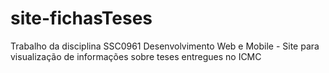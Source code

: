 # site-fichasTeses
Trabalho da disciplina SSC0961 Desenvolvimento Web e Mobile - Site para visualização de informações sobre teses entregues no ICMC
